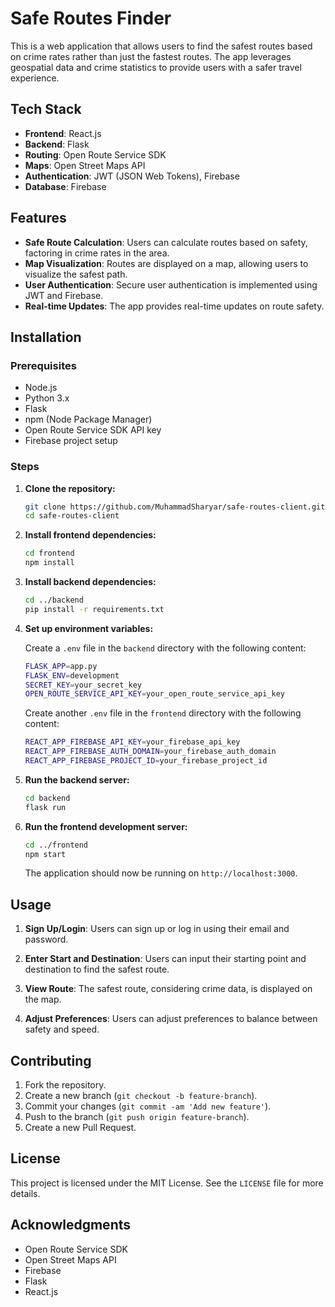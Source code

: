 # Safe Routes Finder

This is a web application that allows users to find the safest routes based on crime rates rather than just the fastest routes. The app leverages geospatial data and crime statistics to provide users with a safer travel experience.

## Tech Stack

- **Frontend**: React.js
- **Backend**: Flask
- **Routing**: Open Route Service SDK
- **Maps**: Open Street Maps API
- **Authentication**: JWT (JSON Web Tokens), Firebase
- **Database**: Firebase

## Features

- **Safe Route Calculation**: Users can calculate routes based on safety, factoring in crime rates in the area.
- **Map Visualization**: Routes are displayed on a map, allowing users to visualize the safest path.
- **User Authentication**: Secure user authentication is implemented using JWT and Firebase.
- **Real-time Updates**: The app provides real-time updates on route safety.

## Installation

### Prerequisites

- Node.js
- Python 3.x
- Flask
- npm (Node Package Manager)
- Open Route Service SDK API key
- Firebase project setup

### Steps

1. **Clone the repository:**

   ```bash
   git clone https://github.com/MuhammadSharyar/safe-routes-client.git
   cd safe-routes-client
   ```

2. **Install frontend dependencies:**

   ```bash
   cd frontend
   npm install
   ```

3. **Install backend dependencies:**

   ```bash
   cd ../backend
   pip install -r requirements.txt
   ```

4. **Set up environment variables:**

   Create a `.env` file in the `backend` directory with the following content:

   ```bash
   FLASK_APP=app.py
   FLASK_ENV=development
   SECRET_KEY=your_secret_key
   OPEN_ROUTE_SERVICE_API_KEY=your_open_route_service_api_key
   ```

   Create another `.env` file in the `frontend` directory with the following content:

   ```bash
   REACT_APP_FIREBASE_API_KEY=your_firebase_api_key
   REACT_APP_FIREBASE_AUTH_DOMAIN=your_firebase_auth_domain
   REACT_APP_FIREBASE_PROJECT_ID=your_firebase_project_id
   ```

5. **Run the backend server:**

   ```bash
   cd backend
   flask run
   ```

6. **Run the frontend development server:**

   ```bash
   cd ../frontend
   npm start
   ```

   The application should now be running on `http://localhost:3000`.

## Usage

1. **Sign Up/Login**: Users can sign up or log in using their email and password.

2. **Enter Start and Destination**: Users can input their starting point and destination to find the safest route.

3. **View Route**: The safest route, considering crime data, is displayed on the map.

4. **Adjust Preferences**: Users can adjust preferences to balance between safety and speed.

## Contributing

1. Fork the repository.
2. Create a new branch (`git checkout -b feature-branch`).
3. Commit your changes (`git commit -am 'Add new feature'`).
4. Push to the branch (`git push origin feature-branch`).
5. Create a new Pull Request.

## License

This project is licensed under the MIT License. See the `LICENSE` file for more details.

## Acknowledgments

- Open Route Service SDK
- Open Street Maps API
- Firebase
- Flask
- React.js
